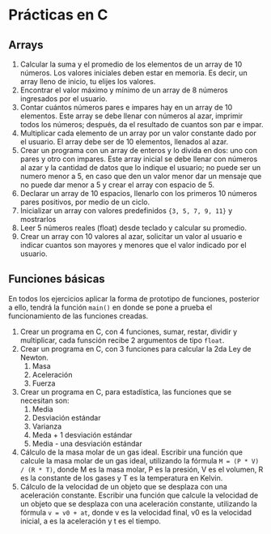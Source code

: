 # Prácticas en C

## Arrays

1. Calcular la suma y el promedio de los elementos de un array de 10 números. Los valores iniciales deben estar en memoria. Es decir, un array lleno de inicio, tu elijes los valores.
2. Encontrar el valor máximo y mínimo de un array de 8 números ingresados por el usuario.
3. Contar cuántos números pares e impares hay en un array de 10 elementos. Este array se debe llenar con números al azar, imprimir todos los números; después, da el resultado de cuantos son par e impar.
4. Multiplicar cada elemento de un array por un valor constante dado por el usuario. El array debe ser de 10 elementos, llenados al azar.
5. Crear un programa con un array de enteros y lo divida en dos: uno con pares y otro con impares. Este array inicial se debe llenar con números al azar y la cantidad de datos que lo indique el usuario; no puede ser un numero menor a 5, en caso que den un valor menor dar un mensaje que no puede dar menor a 5 y crear el array con espacio de 5.
6. Declarar un array de 10 espacios, llenarlo con los primeros 10 números pares positivos, por medio de un ciclo.
7. Inicializar un array con valores predefinidos `{3, 5, 7, 9, 11}` y mostrarlos
8. Leer 5 números reales (float) desde teclado y calcular su promedio.
9. Crear un array con 10 valores al azar, solicitar un valor al usuario e indicar cuantos son mayores y menores que el valor indicado por el usuario.

## Funciones básicas

En todos los ejercicios aplicar la forma de prototipo de funciones, posterior a ello, tendrá la función `main()` en donde se pone a prueba el funcionamiento de las funciones creadas.

1. Crear un programa en C, con 4 funciones, sumar, restar, dividir y multiplicar, cada funsción recibe 2 argumentos de tipo `float`.
2. Crear un programa en C, con 3 funciones para calcular la 2da Ley de Newton.
   1. Masa
   2. Aceleración
   3. Fuerza
3. Crear un programa en C, para estadística, las funciones que se necesitan son:
   1. Media
   2. Desviación estándar
   3. Varianza
   4. Meda + 1 desviación estándar
   5. Media - una desviación estándar
4. Cálculo de la masa molar de un gas ideal. Escribir una función que calcule la masa molar de un gas ideal, utilizando la fórmula `M = (P * V) / (R * T)`, donde M es la masa molar, P es la presión, V es el volumen, R es la constante de los gases y T es la temperatura en Kelvin.
5. Cálculo de la velocidad de un objeto que se desplaza con una aceleración constante. Escribir una función que calcule la velocidad de un objeto que se desplaza con una aceleración constante, utilizando la fórmula `v = v0 + at`, donde v es la velocidad final, v0 es la velocidad inicial, a es la aceleración y t es el tiempo.
